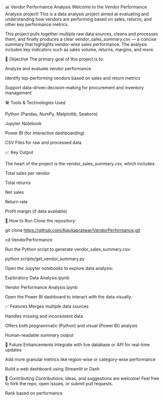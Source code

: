 📊 Vendor Performance Analysis
Welcome to the Vendor Performance Analysis project! This is a data analysis project aimed at evaluating and understanding how vendors are performing based on sales, returns, and other key performance metrics.

This project pulls together multiple raw data sources, cleans and processes them, and finally produces a clear vendor_sales_summary.csv — a concise summary that highlights vendor-wise sales performance. The analysis includes key indicators such as sales volume, returns, margins, and more.

🧠 Objective
The primary goal of this project is to:

Analyze and evaluate vendor performance

Identify top-performing vendors based on sales and return metrics

Support data-driven decision-making for procurement and inventory management


🛠️ Tools & Technologies Used

Python (Pandas, NumPy, Matplotlib, Seaborn)

Jupyter Notebook

Power BI (for interactive dashboarding)

CSV Files for raw and processed data

📈 Key Output

The heart of the project is the vendor_sales_summary.csv, which includes:

Total sales per vendor

Total returns

Net sales

Return rate

Profit margin (if data available)


🧪 How to Run
Clone the repository:

git clone https://github.com/Ajaykapratwar/VendorPerformance.git

cd VendorPerformance

Run the Python script to generate vendor_sales_summary.csv:

python scripts/get_vendor_summary.py

Open the Jupyter notebooks to explore data analysis:

Exploratory Data Analysis.ipynb

Vendor Performance Analysis.ipynb

Open the Power BI dashboard to interact with the data visually.


✅ Features
Merges multiple data sources

Handles missing and inconsistent data

Offers both programmatic (Python) and visual (Power BI) analysis

Human-readable summary output


🚀 Future Enhancements
Integrate with live database or API for real-time updates

Add more granular metrics like region-wise or category-wise performance

Build a web dashboard using Streamlit or Dash


🤝 Contributing
Contributions, ideas, and suggestions are welcome! Feel free to fork the repo, open issues, or submit pull requests.

Rank based on performance

